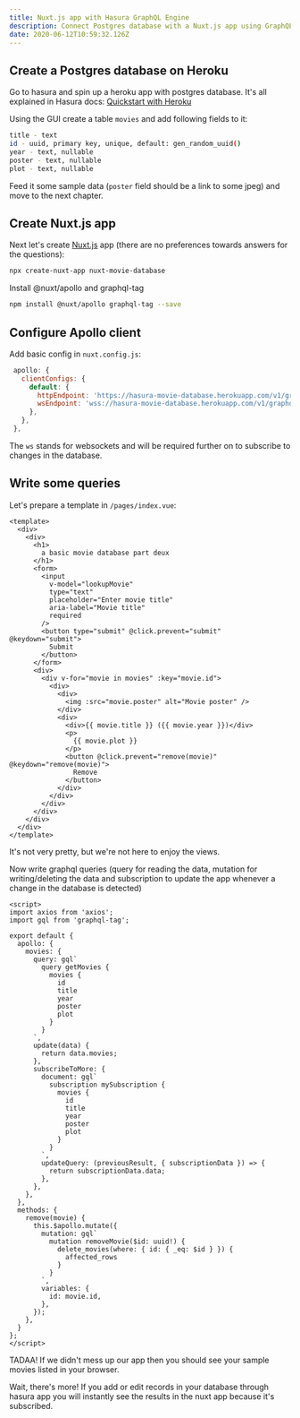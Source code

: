 ```yaml
---
title: Nuxt.js app with Hasura GraphQL Engine
description: Connect Postgres database with a Nuxt.js app using GraphQL server from Hasura
date: 2020-06-12T10:59:32.126Z
---
```

## Create a Postgres database on Heroku

Go to hasura and spin up a heroku app with postgres database. It's all explained in Hasura docs: [Quickstart with Heroku](https://hasura.io/docs/1.0/graphql/manual/getting-started/heroku-simple.html)

Using the GUI create a table `movies` and add following fields to it:

```bash
title - text
id - uuid, primary key, unique, default: gen_random_uuid()
year - text, nullable
poster - text, nullable
plot - text, nullable
```

Feed it some sample data (`poster` field should be a link to some jpeg) and move to the next chapter.

## Create Nuxt.js app

Next let's create [Nuxt.js](https://nuxtjs.org/guide/installation) app (there are no preferences towards answers for the questions):

```bash
npx create-nuxt-app nuxt-movie-database
```

Install @nuxt/apollo and graphql-tag

```bash
npm install @nuxt/apollo graphql-tag --save
```

## Configure Apollo client

Add basic config in `nuxt.config.js`:

```javascript
 apollo: {
   clientConfigs: {
     default: {
       httpEndpoint: 'https://hasura-movie-database.herokuapp.com/v1/graphql',
       wsEndpoint: 'wss://hasura-movie-database.herokuapp.com/v1/graphql',
     },
   },
 },
```
The `ws` stands for websockets and will be required further on to subscribe to changes in the database.

## Write some queries

Let's prepare a template in `/pages/index.vue`:

```vue
<template>
  <div>
    <div>
      <h1>
        a basic movie database part deux
      </h1>
      <form>
        <input
          v-model="lookupMovie"
          type="text"
          placeholder="Enter movie title"
          aria-label="Movie title"
          required
        />
        <button type="submit" @click.prevent="submit" @keydown="submit">
          Submit
        </button>
      </form>
      <div>
        <div v-for="movie in movies" :key="movie.id">
          <div>
            <div>
              <img :src="movie.poster" alt="Movie poster" />
            </div>
            <div>
              <div>{{ movie.title }} ({{ movie.year }})</div>
              <p>
                {{ movie.plot }}
              </p>
              <button @click.prevent="remove(movie)" @keydown="remove(movie)">
                Remove
              </button>
            </div>
          </div>
        </div>
      </div>
    </div>
  </div>
</template>
```

It's not very pretty, but we're not here to enjoy the views.

Now write graphql queries (query for reading the data, mutation for writing/deleting the data and subscription to update the app whenever a change in the database is detected)

```vue
<script>
import axios from 'axios';
import gql from 'graphql-tag';

export default {
  apollo: {
    movies: {
      query: gql`
        query getMovies {
          movies {
            id
            title
            year
            poster
            plot
          }
        }
      `,
      update(data) {
        return data.movies;
      },
      subscribeToMore: {
        document: gql`
          subscription mySubscription {
            movies {
              id
              title
              year
              poster
              plot
            }
          }
        `,
        updateQuery: (previousResult, { subscriptionData }) => {
          return subscriptionData.data;
        },
      },
    },
  },
  methods: {
    remove(movie) {
      this.$apollo.mutate({
        mutation: gql`
          mutation removeMovie($id: uuid!) {
            delete_movies(where: { id: { _eq: $id } }) {
              affected_rows
            }
          }
        `,
        variables: {
          id: movie.id,
        },
      });
    },
  }
};
</script>
```
TADAA! If we didn't mess up our app then you should see your sample movies listed in your browser.

Wait, there's more! If you add or edit records in your database through hasura app you will instantly see the results in the nuxt app because it's subscribed.
